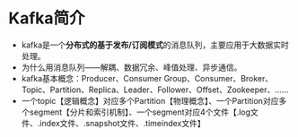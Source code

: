 # Kafka简介



- kafka是一个**分布式的基于发布/订阅模式**的消息队列，主要应用于大数据实时处理。
- 为什么用消息队列——解耦、数据冗余、峰值处理、异步通信。
- kafka基本概念：Producer、Consumer Group、Consumer、Broker、Topic、Partition、Replica、Leader、Follower、Offset、Zookeeper、......
- 一个topic【逻辑概念】对应多个Partition【物理概念】、一个Partition对应多个segment【分片和索引机制】、一个segment对应4个文件【.log文件、.index文件、.snapshot文件、.timeindex文件】

